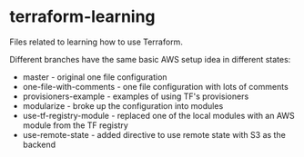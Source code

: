 # terraform-learning

Files related to learning how to use Terraform.

Different branches have the same basic AWS setup idea in different states:

- master - original one file configuration
- one-file-with-comments - one file configuration with lots of comments
- provisioners-example - examples of using TF's provisioners
- modularize - broke up the configuration into modules
- use-tf-registry-module - replaced one of the local modules with an AWS module from the TF registry
- use-remote-state - added directive to use remote state with S3 as the backend
